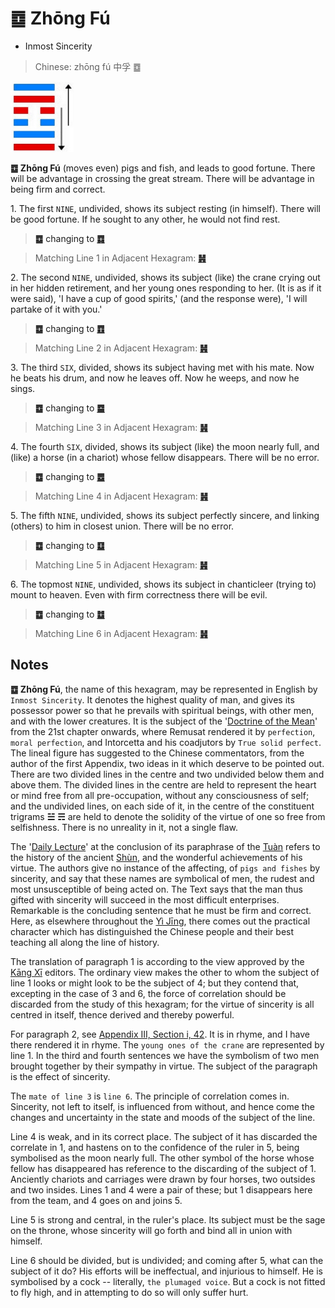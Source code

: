 # ䷼ Zhōng Fú

* Inmost Sincerity

> Chinese: zhōng fú 中孚 ䷼

<a id="p-199"/>

<img src="../shapes/61.10.png" width="101" alt="中孚"/>

**䷼ Zhōng Fú** (moves even) pigs and fish, and leads to good fortune. There will be advantage in crossing the great stream. There will be advantage in being firm and correct.

1.<a id="61.1"/> The first `NINE`, undivided, shows its subject resting (in himself). There will be good fortune. If he sought to any other, he would not find rest.

> **䷼** changing to [**䷺**](e6b6a3huan.md#59.1)

> Matching Line 1 in Adjacent Hexagram: [**䷽**](e5b08fe8bf87xiaoguo.md#62.1)

2.<a id="61.2"/> The second `NINE`, undivided, shows its subject (like) the crane crying out in her hidden retirement, and her young ones responding to her. (It is as if it were said), 'I have a cup of good spirits,' (and the response were), 'I will partake of it with you.'

> **䷼** changing to [**䷩**](e79b8ayi.md#42.2)

> Matching Line 2 in Adjacent Hexagram: [**䷽**](e5b08fe8bf87xiaoguo.md#62.2)

3.<a id="61.3"/> The third `SIX`, divided, shows its subject having met with his mate. Now he beats his drum, and now he leaves off. Now he weeps, and now he sings.

> **䷼** changing to [**䷈**](e5b08fe7959cxiaoxu.md#9.3)

> Matching Line 3 in Adjacent Hexagram: [**䷽**](e5b08fe8bf87xiaoguo.md#62.3)

<a id="p-200"/>

4.<a id="61.4"/> The fourth `SIX`, divided, shows its subject (like) the moon nearly full, and (like) a horse (in a chariot) whose fellow disappears. There will be no error.

> **䷼** changing to [**䷉**](e5b1a5lv.md#10.4)

> Matching Line 4 in Adjacent Hexagram: [**䷽**](e5b08fe8bf87xiaoguo.md#62.4)

5.<a id="61.5"/> The fifth `NINE`, undivided, shows its subject perfectly sincere, and linking (others) to him in closest union. There will be no error.

> **䷼** changing to [**䷨**](e68d9fsun.md#41.5)

> Matching Line 5 in Adjacent Hexagram: [**䷽**](e5b08fe8bf87xiaoguo.md#62.5)

6.<a id="61.6"/> The topmost `NINE`, undivided, shows its subject in chanticleer (trying to) mount to heaven. Even with firm correctness there will be evil.

> **䷼** changing to [**䷻**](e88a82jie.md#60.6)

> Matching Line 6 in Adjacent Hexagram: [**䷽**](e5b08fe8bf87xiaoguo.md#62.6)

## Notes

**䷼ Zhōng Fú**, the name of this hexagram, may be represented in English by `Inmost Sincerity`. It denotes the highest quality of man, and gives its possessor power so that he prevails with spiritual beings, with other men, and with the lower creatures. It is the subject of the '[Doctrine of the Mean](https://ctext.org/liji/zhong-yong/ens)' from the 21st chapter onwards, where Remusat rendered it by `perfection`, `moral perfection`, and Intorcetta and his coadjutors by `True solid perfect`. The lineal figure has suggested to the Chinese commentators, from the author of the first Appendix, two ideas in it which deserve to be pointed out. There are two divided lines in the centre and two undivided below them and above them. The divided lines in the centre are held to represent the heart or mind free from all pre-occupation, without any consciousness of self; and the undivided lines, on each side of it, in the centre of the constituent trigrams **☱** **☴** are held to denote the solidity of the virtue of one so free from selfishness. There is no unreality in it, not a single flaw.

The '[Daily Lecture](https://ctext.org/analects)' at the conclusion of its paraphrase of the [Tuàn](https://ctext.org/book-of-changes/tuan-zhuan) refers to the history of the ancient [Shùn](https://en.wikipedia.org/wiki/Emperor_Shun), and the wonderful achievements of his virtue. The authors give no instance of the affecting, of `pigs and fishes` by sincerity, and say that these names are symbolical of men, the rudest and most unsusceptible of being acted on. The Text says that the man thus gifted with sincerity will succeed in the most difficult enterprises. Remarkable is the concluding sentence that he must be firm and correct. Here, as elsewhere throughout the [Yì Jīng](https://ctext.org/book-of-changes), there comes out the practical character which has distinguished the Chinese people and their best teaching all along the line of history.

The translation of paragraph 1 is according to the view approved by the [Kāng Xī](https://en.wikipedia.org/wiki/Kangxi_Dictionary) editors. The ordinary view makes the other to whom the subject of line 1 looks or might look to be the subject of 4; but they contend that, excepting in the case of 3 and 6, the force of correlation should be discarded from the study of this hexagram; for the virtue of sincerity is all centred in itself, thence derived and thereby powerful.

For paragraph 2, see [Appendix III, Section i, 42](appendix03s1.md#p-361). It is in rhyme, and I have there rendered it in rhyme. The `young ones of the crane` are represented by line 1. In the third and fourth sentences we have the symbolism of two men brought together by their sympathy in virtue. The subject of the paragraph is the effect of sincerity.

The `mate of line 3` is `line 6`. The principle of correlation comes in. Sincerity, not left to itself, is influenced from without, and hence come the changes and uncertainty in the state and moods of the subject of the line.

Line 4 is weak, and in its correct place. The subject of it has discarded the correlate in 1, and hastens on to the confidence of the ruler in 5, being symbolised as the moon nearly full. The other symbol of the horse whose fellow has disappeared has reference to the discarding of the subject of 1. Anciently chariots and carriages were drawn by four horses, two outsides and two insides. Lines 1 and 4 were a pair of these; but 1 disappears here from the team, and 4 goes on and joins 5.

Line 5 is strong and central, in the ruler's place. Its subject must be the sage on the throne, whose sincerity will go forth and bind all in union with himself.

Line 6 should be divided, but is undivided; and coming after 5, what can the subject of it do? His efforts will be ineffectual, and injurious to himself. He is symbolised by a cock -- literally, `the plumaged voice`. But a cock is not fitted to fly high, and in attempting to do so will only suffer hurt.
